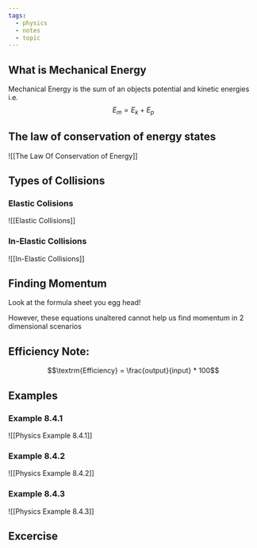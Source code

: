 ```yaml
---
tags:
  - physics
  - notes
  - topic
---
```

## What is Mechanical Energy

Mechanical Energy is the sum of an objects potential and kinetic energies
i.e. $$E_m = E_k + E_p$$

## The law of conservation of energy states
![[The Law Of Conservation of Energy]]


## Types of Collisions
### Elastic Colisions
![[Elastic Collisions]]
### In-Elastic Collisions
![[In-Elastic Collisions]]


## Finding Momentum
Look at the formula sheet you egg head!

However, these equations unaltered cannot help us find momentum in 2 dimensional scenarios

## Efficiency Note:
$$\textrm{Efficiency} = \frac{output}{input} * 100$$ 

## Examples

### Example 8.4.1
![[Physics Example 8.4.1]]

### Example 8.4.2
![[Physics Example 8.4.2]]
### Example 8.4.3
![[Physics Example 8.4.3]]




## Excercise

